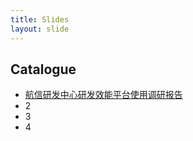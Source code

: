 ```yaml
---
title: Slides
layout: slide
---
```


##  Catalogue

- [航信研发中心研发效能平台使用调研报告](./TRPDevOps.html)
- 2
- 3
- 4